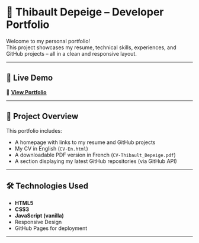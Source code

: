 # 💼 Thibault Depeige – Developer Portfolio

Welcome to my personal portfolio!  
This project showcases my resume, technical skills, experiences, and GitHub projects – all in a clean and responsive layout.

---

## 🚀 Live Demo

🔗 **[View Portfolio](https://thib454.github.io/portfolio/)**

---

## 📁 Project Overview

This portfolio includes:

- A homepage with links to my resume and GitHub projects
- My CV in English (`CV-En.html`)
- A downloadable PDF version in French (`CV-Thibault_Depeige.pdf`)
- A section displaying my latest GitHub repositories (via GitHub API)

---

## 🛠️ Technologies Used

- **HTML5**
- **CSS3**
- **JavaScript (vanilla)**
- Responsive Design
- GitHub Pages for deployment

---
